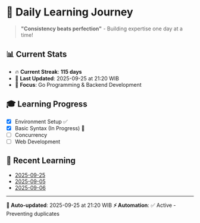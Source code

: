 # 🚀 Daily Learning Journey

> **"Consistency beats perfection"** - Building expertise one day at a time!

## 📊 Current Stats
- 🔥 **Current Streak**: **115 days**
- 📅 **Last Updated**: 2025-09-25 at 21:20 WIB
- 🎯 **Focus**: Go Programming & Backend Development

## 🎓 Learning Progress
- [x] Environment Setup ✅
- [x] Basic Syntax (In Progress) 🔄
- [ ] Concurrency
- [ ] Web Development

## 📖 Recent Learning
- [2025-09-25](learning-log/.md)
- [2025-09-05](learning-log/.md)
- [2025-09-06](learning-log/.md)

---
**🤖 Auto-updated**: 2025-09-25 at 21:20 WIB
**⚡ Automation**: ✅ Active - Preventing duplicates
